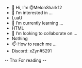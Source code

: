 - 👋 Hi, I’m @MelonShark12
- 👀 I’m interested in ...
- LuaU
- 🌱 I’m currently learning ...
- HTML
- 💞️ I’m looking to collaborate on ...
- Nothing
- 📫 How to reach me ...
- Discord: xZyn#5291

-- Thx For reading --

